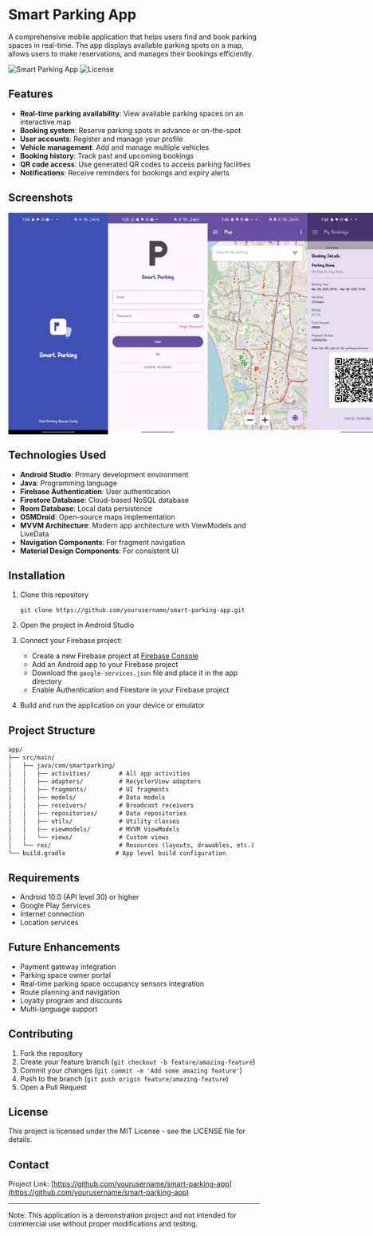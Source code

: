 # Smart Parking App

A comprehensive mobile application that helps users find and book parking spaces in real-time. The app displays available parking spots on a map, allows users to make reservations, and manages their bookings efficiently.

![Smart Parking App](https://img.shields.io/badge/Android-Smart%20Parking-3F51B5)
![License](https://img.shields.io/badge/License-MIT-green.svg)

## Features

- **Real-time parking availability**: View available parking spaces on an interactive map
- **Booking system**: Reserve parking spots in advance or on-the-spot
- **User accounts**: Register and manage your profile
- **Vehicle management**: Add and manage multiple vehicles
- **Booking history**: Track past and upcoming bookings
- **QR code access**: Use generated QR codes to access parking facilities
- **Notifications**: Receive reminders for bookings and expiry alerts

## Screenshots

<div style="display: flex; justify-content: space-between;">
  <img src="screenshots/Splash_Screen.jpg" width="200" alt="Splash Screen">
  <img src="screenshots/Login.jpg" width="200" alt="Login Screen">
  <img src="screenshots/Map.jpg" width="200" alt="Map View">
  <img src="screenshots/Booking_Details.jpg" width="200" alt="Booking Details">
</div>

## Technologies Used

- **Android Studio**: Primary development environment
- **Java**: Programming language
- **Firebase Authentication**: User authentication
- **Firestore Database**: Cloud-based NoSQL database
- **Room Database**: Local data persistence
- **OSMDroid**: Open-source maps implementation
- **MVVM Architecture**: Modern app architecture with ViewModels and LiveData
- **Navigation Components**: For fragment navigation
- **Material Design Components**: For consistent UI

## Installation

1. Clone this repository
   ```
   git clone https://github.com/yourusername/smart-parking-app.git
   ```

2. Open the project in Android Studio

3. Connect your Firebase project:
   - Create a new Firebase project at [Firebase Console](https://console.firebase.google.com/)
   - Add an Android app to your Firebase project
   - Download the `google-services.json` file and place it in the app directory
   - Enable Authentication and Firestore in your Firebase project

4. Build and run the application on your device or emulator

## Project Structure

```
app/
├── src/main/
│   ├── java/com/smartparking/
│   │   ├── activities/        # All app activities
│   │   ├── adapters/          # RecyclerView adapters
│   │   ├── fragments/         # UI fragments
│   │   ├── models/            # Data models
│   │   ├── receivers/         # Broadcast receivers
│   │   ├── repositories/      # Data repositories
│   │   ├── utils/             # Utility classes
│   │   ├── viewmodels/        # MVVM ViewModels
│   │   └── views/             # Custom views
│   └── res/                   # Resources (layouts, drawables, etc.)
└── build.gradle              # App level build configuration
```

## Requirements

- Android 10.0 (API level 30) or higher
- Google Play Services
- Internet connection
- Location services

## Future Enhancements

- Payment gateway integration
- Parking space owner portal
- Real-time parking space occupancy sensors integration
- Route planning and navigation
- Loyalty program and discounts
- Multi-language support

## Contributing

1. Fork the repository
2. Create your feature branch (`git checkout -b feature/amazing-feature`)
3. Commit your changes (`git commit -m 'Add some amazing feature'`)
4. Push to the branch (`git push origin feature/amazing-feature`)
5. Open a Pull Request

## License

This project is licensed under the MIT License - see the LICENSE file for details.

## Contact

Project Link: [https://github.com/yourusername/smart-parking-app](https://github.com/yourusername/smart-parking-app)

---

Note: This application is a demonstration project and not intended for commercial use without proper modifications and testing.
